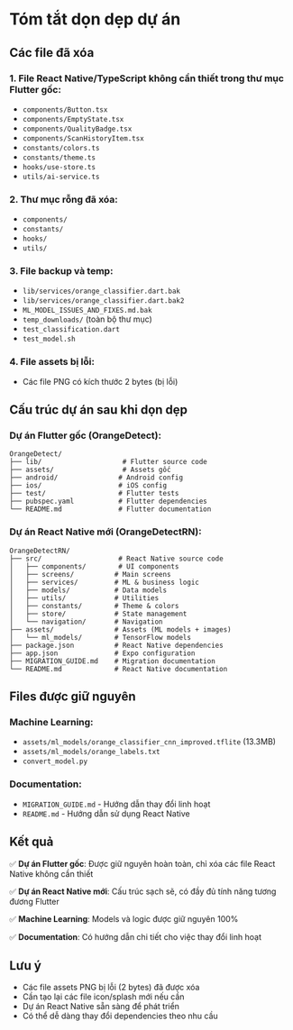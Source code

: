 # Tóm tắt dọn dẹp dự án

## Các file đã xóa

### 1. File React Native/TypeScript không cần thiết trong thư mục Flutter gốc:
- `components/Button.tsx`
- `components/EmptyState.tsx` 
- `components/QualityBadge.tsx`
- `components/ScanHistoryItem.tsx`
- `constants/colors.ts`
- `constants/theme.ts`
- `hooks/use-store.ts`
- `utils/ai-service.ts`

### 2. Thư mục rỗng đã xóa:
- `components/`
- `constants/`
- `hooks/`
- `utils/`

### 3. File backup và temp:
- `lib/services/orange_classifier.dart.bak`
- `lib/services/orange_classifier.dart.bak2`
- `ML_MODEL_ISSUES_AND_FIXES.md.bak`
- `temp_downloads/` (toàn bộ thư mục)
- `test_classification.dart`
- `test_model.sh`

### 4. File assets bị lỗi:
- Các file PNG có kích thước 2 bytes (bị lỗi)

## Cấu trúc dự án sau khi dọn dẹp

### Dự án Flutter gốc (OrangeDetect):
```
OrangeDetect/
├── lib/                    # Flutter source code
├── assets/                 # Assets gốc
├── android/               # Android config
├── ios/                   # iOS config
├── test/                  # Flutter tests
├── pubspec.yaml           # Flutter dependencies
└── README.md              # Flutter documentation
```

### Dự án React Native mới (OrangeDetectRN):
```
OrangeDetectRN/
├── src/                   # React Native source code
│   ├── components/        # UI components
│   ├── screens/          # Main screens
│   ├── services/         # ML & business logic
│   ├── models/           # Data models
│   ├── utils/            # Utilities
│   ├── constants/        # Theme & colors
│   ├── store/            # State management
│   └── navigation/       # Navigation
├── assets/               # Assets (ML models + images)
│   └── ml_models/        # TensorFlow models
├── package.json          # React Native dependencies
├── app.json              # Expo configuration
├── MIGRATION_GUIDE.md    # Migration documentation
└── README.md             # React Native documentation
```

## Files được giữ nguyên

### Machine Learning:
- `assets/ml_models/orange_classifier_cnn_improved.tflite` (13.3MB)
- `assets/ml_models/orange_labels.txt`
- `convert_model.py`

### Documentation:
- `MIGRATION_GUIDE.md` - Hướng dẫn thay đổi linh hoạt
- `README.md` - Hướng dẫn sử dụng React Native

## Kết quả

✅ **Dự án Flutter gốc**: Được giữ nguyên hoàn toàn, chỉ xóa các file React Native không cần thiết

✅ **Dự án React Native mới**: Cấu trúc sạch sẽ, có đầy đủ tính năng tương đương Flutter

✅ **Machine Learning**: Models và logic được giữ nguyên 100%

✅ **Documentation**: Có hướng dẫn chi tiết cho việc thay đổi linh hoạt

## Lưu ý

- Các file assets PNG bị lỗi (2 bytes) đã được xóa
- Cần tạo lại các file icon/splash mới nếu cần
- Dự án React Native sẵn sàng để phát triển
- Có thể dễ dàng thay đổi dependencies theo nhu cầu
